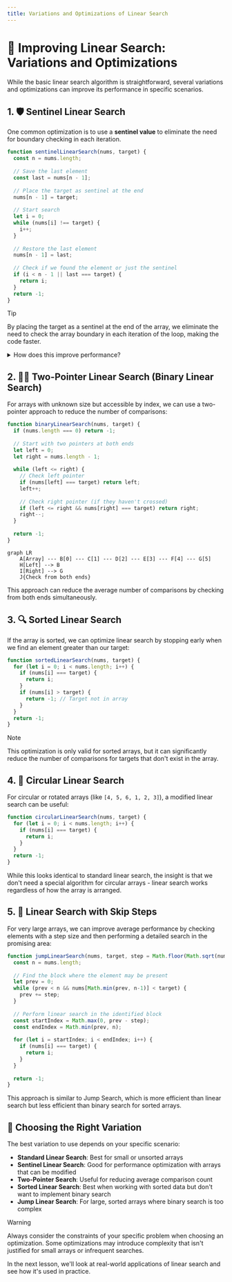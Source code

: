 ```yaml
---
title: Variations and Optimizations of Linear Search
---
```


# 🔧 Improving Linear Search: Variations and Optimizations

While the basic linear search algorithm is straightforward, several variations and optimizations can improve its performance in specific scenarios.

## 1. 🛡️ Sentinel Linear Search

One common optimization is to use a **sentinel value** to eliminate the need for boundary checking in each iteration.

```js
function sentinelLinearSearch(nums, target) {
  const n = nums.length;
  
  // Save the last element
  const last = nums[n - 1];
  
  // Place the target as sentinel at the end
  nums[n - 1] = target;
  
  // Start search
  let i = 0;
  while (nums[i] !== target) {
    i++;
  }
  
  // Restore the last element
  nums[n - 1] = last;
  
  // Check if we found the element or just the sentinel
  if (i < n - 1 || last === target) {
    return i;
  }
  return -1;
}
```

> [!TIP]
> By placing the target as a sentinel at the end of the array, we eliminate the need to check the array boundary in each iteration of the loop, making the code faster.

<details>
<summary>How does this improve performance?</summary>

In the standard linear search, each iteration requires two checks:
1. Is the current index within bounds? (`i < nums.length`)
2. Is the current element the target? (`nums[i] === target`)

With a sentinel, we only need one check per iteration:
1. Is the current element the target? (`nums[i] === target`)

This reduces the number of comparisons by nearly half, improving performance, especially for large arrays.

</details>

## 2. 🏃‍♂️ Two-Pointer Linear Search (Binary Linear Search)

For arrays with unknown size but accessible by index, we can use a two-pointer approach to reduce the number of comparisons:

```js
function binaryLinearSearch(nums, target) {
  if (nums.length === 0) return -1;
  
  // Start with two pointers at both ends
  let left = 0;
  let right = nums.length - 1;
  
  while (left <= right) {
    // Check left pointer
    if (nums[left] === target) return left;
    left++;
    
    // Check right pointer (if they haven't crossed)
    if (left <= right && nums[right] === target) return right;
    right--;
  }
  
  return -1;
}
```

```mermaid
graph LR
    A[Array] --- B[0] --- C[1] --- D[2] --- E[3] --- F[4] --- G[5]
    H[Left] --> B
    I[Right] --> G
    J{Check from both ends}
```

This approach can reduce the average number of comparisons by checking from both ends simultaneously.

## 3. 🔍 Sorted Linear Search

If the array is sorted, we can optimize linear search by stopping early when we find an element greater than our target:

```js
function sortedLinearSearch(nums, target) {
  for (let i = 0; i < nums.length; i++) {
    if (nums[i] === target) {
      return i;
    }
    if (nums[i] > target) {
      return -1; // Target not in array
    }
  }
  return -1;
}
```

> [!NOTE]
> This optimization is only valid for sorted arrays, but it can significantly reduce the number of comparisons for targets that don't exist in the array.

## 4. 🔄 Circular Linear Search

For circular or rotated arrays (like `[4, 5, 6, 1, 2, 3]`), a modified linear search can be useful:

```js
function circularLinearSearch(nums, target) {
  for (let i = 0; i < nums.length; i++) {
    if (nums[i] === target) {
      return i;
    }
  }
  return -1;
}
```

While this looks identical to standard linear search, the insight is that we don't need a special algorithm for circular arrays - linear search works regardless of how the array is arranged.

## 5. 🔢 Linear Search with Skip Steps

For very large arrays, we can improve average performance by checking elements with a step size and then performing a detailed search in the promising area:

```js
function jumpLinearSearch(nums, target, step = Math.floor(Math.sqrt(nums.length))) {
  const n = nums.length;
  
  // Find the block where the element may be present
  let prev = 0;
  while (prev < n && nums[Math.min(prev, n-1)] < target) {
    prev += step;
  }
  
  // Perform linear search in the identified block
  const startIndex = Math.max(0, prev - step);
  const endIndex = Math.min(prev, n);
  
  for (let i = startIndex; i < endIndex; i++) {
    if (nums[i] === target) {
      return i;
    }
  }
  
  return -1;
}
```

This approach is similar to Jump Search, which is more efficient than linear search but less efficient than binary search for sorted arrays.

## 💭 Choosing the Right Variation

The best variation to use depends on your specific scenario:

- **Standard Linear Search**: Best for small or unsorted arrays
- **Sentinel Linear Search**: Good for performance optimization with arrays that can be modified
- **Two-Pointer Search**: Useful for reducing average comparison count
- **Sorted Linear Search**: Best when working with sorted data but don't want to implement binary search
- **Jump Linear Search**: For large, sorted arrays where binary search is too complex

> [!WARNING]
> Always consider the constraints of your specific problem when choosing an optimization. Some optimizations may introduce complexity that isn't justified for small arrays or infrequent searches.

In the next lesson, we'll look at real-world applications of linear search and see how it's used in practice. 